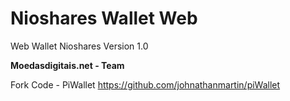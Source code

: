 # Nioshares Wallet Web
Web Wallet Nioshares Version 1.0

<b>Moedasdigitais.net - Team</b>

Fork Code - PiWallet
https://github.com/johnathanmartin/piWallet
